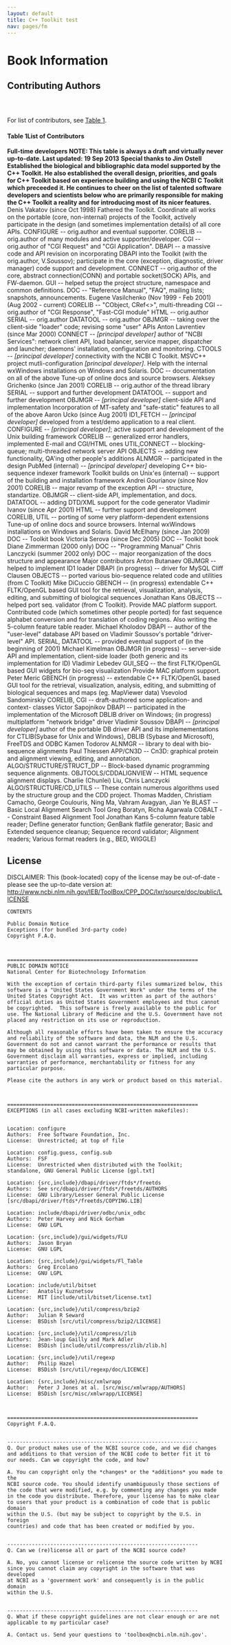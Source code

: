 ```yaml
---
layout: default
title: C++ Toolkit test
nav: pages/fm
---
```


Book Information
================

Contributing Authors
--------------------

###  

For list of contributors, see [Table 1](#table-1).

#### <span class="label">Table 1</span>List of Contributors

**Full-time developers NOTE: This table is always a draft and virtually never up-to-date. Last updated: 19 Sep 2013**
**Special thanks to Jim Ostell**
**Established the biological and bibliographic data model supported by the C++ Toolkit. He also established the overall design, priorities, and goals for C++ Toolkit based on experience building and using the NCBI C Toolkit which preceeded it. He continues to cheer on the list of talented software developers and scientists below who are primarily responsible for making the C++ Toolkit a reality and for introducing most of its nicer features.**
Denis Vakatov (since Oct 1998)
Fathered the Toolkit. Coordinate all works on the portable (core, non-internal) projects of the Toolkit, actively participate in the design (and sometimes implementation details) of all core APIs. CONFIGURE -- orig.author and eventual supporter. CORELIB -- orig.author of many modules and active supporter/developer. CGI -- orig.author of "CGI Request" and "CGI Application". DBAPI -- a massive code and API revision on incorporating DBAPI into the Toolkit (with the orig.author, V.Soussov); participate in the core (exception, diagnostic, driver manager) code support and development. CONNECT -- orig.author of the core, abstract connection(CONN) and portable socket(SOCK) APIs, and FW-daemon. GUI -- helped setup the project structure, namespace and common definitions. DOC -- "Reference Manual", "FAQ", mailing lists; snapshots, announcements.
Eugene Vasilchenko (Nov 1999 - Feb 2001) (Aug 2002 - current)
CORELIB -- "CObject, CRef\<\>", multi-threading CGI -- orig.author of "CGI Response", "Fast-CGI module" HTML -- orig.author SERIAL -- orig.author DATATOOL -- orig.author OBJMGR -- taking over the client-side "loader" code; revising some "user" APIs
Anton Lavrentiev (since Mar 2000)
CONNECT -- *[principal developer]* author of "NCBI Services": network client API, load balancer, service mapper, dispatcher and launcher; daemons' installation, configuration and monitoring. CTOOLS -- *[principal developer]* connectivity with the NCBI C Toolkit. MSVC++ project mutli-configuration *[principal developer]*. Help with the internal wxWindows installations on Windows and Solaris. DOC -- documentation on all of the above Tune-up of online docs and source browsers.
Aleksey Grichenko (since Jan 2001)
CORELIB -- orig.author of the thread library SERIAL -- support and further development DATATOOL -- support and further development OBJMGR -- *[principal developer]* client-side API and implementation Incorporation of MT-safety and "safe-static" features to all of the above
Aaron Ucko (since Aug 2001)
ID1\_FETCH -- *[principal developer]* developed from a test/demo application to a real client. CONFIGURE -- *[principal developer]*; active support and development of the Unix building framework CORELIB -- generalized error handlers, implemented E-mail and CGI/HTML ones UTIL,CONNECT -- blocking-queue; multi-threaded network server API OBJECTS -- adding new functionality, QA'ing other people's additions ALNMGR -- participated in the design PubMed (internal) -- *[principal developer]* developing C++ bio-sequence indexer framework Toolkit builds on Unix'es (internal) -- support of the building and installation framework
Andrei Gourianov (since Nov 2001)
CORELIB -- major revamp of the exception API -- structure, standartize. OBJMGR -- client-side API, implementation, and docs. DATATOOL -- adding DTD/XML support for the code generator
Vladimir Ivanov (since Apr 2001)
HTML -- further support and development CORELIB, UTIL -- porting of some very platform-dependent extensions Tune-up of online docs and source browsers. Internal wxWindows installations on Windows and Solaris.
David McElhany (since Jan 2009)
DOC -- Toolkit book
Victoria Serova (since Dec 2005)
DOC -- Toolkit book
Diane Zimmerman (2000 only)
DOC -- "Programming Manual"
Chris Lanczycki (summer 2002 only)
DOC -- major reorganization of the docs structure and appearance
Major contributors
Anton Butanaev
OBJMGR -- helped to implement ID1 loader DBAPI (in progress) -- driver for MySQL
Cliff Clausen
OBJECTS -- ported various bio-sequence related code and utilities (from C Toolkit)
Mike DiCuccio
GBENCH -- (in progress) extendable C++ FLTK/OpenGL based GUI tool for the retrieval, visualization, analysis, editing, and submitting of biological sequences
Jonathan Kans
OBJECTS -- helped port seq. validator (from C Toolkit). Provide MAC platform support. Contributed code (which sometimes other people ported) for fast sequence alphabet conversion and for translation of coding regions. Also writing the 5-column feature table reader.
Michael Kholodov
DBAPI -- author of the "user-level" database API based on Vladimir Soussov's portable "driver-level" API. SERIAL, DATATOOL -- provided eventual support of (in the beginning of 2001)
Michael Kimelman
OBJMGR (in progress) -- server-side API and implementation, client-side loader (both generic and its implementation for ID)
Vladimir Lebedev
GUI\_SEQ -- the first FLTK/OpenGL based GUI widgets for bio-seq visualization Provide MAC platform support.
Peter Meric
GBENCH (in progress) -- extendable C++ FLTK/OpenGL based GUI tool for the retrieval, visualization, analysis, editing, and submitting of biological sequences and maps (eg. MapViewer data)
Vsevolod Sandomirskiy
CORELIB, CGI -- draft-authored some application- and context- classes
Victor Sapojnikov
DBAPI -- participated in the implementation of the Microsoft DBLIB driver on Windows; (in progress) multiplatform "network bridge" driver
Vladimir Soussov
DBAPI -- *[principal developer]* author of the portable DB driver API and its implemementations for CTLIB(Sybase for Unix and Windows), DBLIB (Sybase and Microsoft), FreeTDS and ODBC
Kamen Todorov
ALNMGR -- library to deal with bio-sequence alignments
Paul Thiessen
APP/CN3D -- Cn3D: graphical protein and alignment viewing, editing, and annotation. ALGO/STRUCTURE/STRUCT\_DP -- Block-based dynamic programming sequence alignments. OBJTOOLS/CDDALIGNVIEW -- HTML sequence alignment displays.
Charlie (Chunlei) Liu, Chris Lanczycki
ALGO/STRUCTURE/CD\_UTILS -- These contain numerous algorithms used by the structure group and the CDD project.
Thomas Madden, Christiam Camacho, George Coulouris, Ning Ma, Vahram Avagyan, Jian Ye
BLAST -- Basic Local Alignment Search Tool
Greg Boratyn, Richa Agarwala
COBALT -- Constraint Based Alignment Tool
Jonathan Kans
5-column feature table reader; Defline generator function; GenBank flatfile generator; Basic and Extended sequence cleanup; Sequence record validator; Alignment readers; Various format readers (e.g., BED, WIGGLE)

License
-------

DISCLAIMER: This (book-located) copy of the license may be out-of-date - please see the up-to-date version at: <http://www.ncbi.nlm.nih.gov/IEB/ToolBox/CPP_DOC/lxr/source/doc/public/LICENSE>

    CONTENTS

    Public Domain Notice
    Exceptions (for bundled 3rd-party code)
    Copyright F.A.Q.



    ==============================================================
    PUBLIC DOMAIN NOTICE
    National Center for Biotechnology Information

    With the exception of certain third-party files summarized below, this
    software is a "United States Government Work" under the terms of the
    United States Copyright Act.  It was written as part of the authors'
    official duties as United States Government employees and thus cannot
    be copyrighted.  This software is freely available to the public for
    use. The National Library of Medicine and the U.S. Government have not
    placed any restriction on its use or reproduction.

    Although all reasonable efforts have been taken to ensure the accuracy
    and reliability of the software and data, the NLM and the U.S.
    Government do not and cannot warrant the performance or results that
    may be obtained by using this software or data. The NLM and the U.S.
    Government disclaim all warranties, express or implied, including
    warranties of performance, merchantability or fitness for any
    particular purpose.

    Please cite the authors in any work or product based on this material.



    ==============================================================
    EXCEPTIONS (in all cases excluding NCBI-written makefiles):


    Location: configure
    Authors:  Free Software Foundation, Inc.
    License:  Unrestricted; at top of file

    Location: config.guess, config.sub
    Authors:  FSF
    License:  Unrestricted when distributed with the Toolkit;
    standalone, GNU General Public License [gpl.txt]

    Location: {src,include}/dbapi/driver/ftds*/freetds
    Authors:  See src/dbapi/driver/ftds*/freetds/AUTHORS
    License:  GNU Library/Lesser General Public License
    [src/dbapi/driver/ftds*/freetds/COPYING.LIB]

    Location: include/dbapi/driver/odbc/unix_odbc
    Authors:  Peter Harvey and Nick Gorham
    License:  GNU LGPL

    Location: {src,include}/gui/widgets/FLU
    Authors:  Jason Bryan
    License:  GNU LGPL

    Location: {src,include}/gui/widgets/Fl_Table
    Authors:  Greg Ercolano
    License:  GNU LGPL

    Location: include/util/bitset
    Author:   Anatoliy Kuznetsov
    License:  MIT [include/util/bitset/license.txt]

    Location: {src,include}/util/compress/bzip2
    Author:   Julian R Seward
    License:  BSDish [src/util/compress/bzip2/LICENSE]

    Location: {src,include}/util/compress/zlib
    Authors:  Jean-loup Gailly and Mark Adler
    License:  BSDish [include/util/compress/zlib/zlib.h]

    Location: {src,include}/util/regexp
    Author:   Philip Hazel
    License:  BSDish [src/util/regexp/doc/LICENCE]

    Location: {src,include}/misc/xmlwrapp
    Author:   Peter J Jones at al. [src/misc/xmlwrapp/AUTHORS]
    License:  BSDish [src/misc/xmlwrapp/LICENSE]



    ==============================================================
    Copyright F.A.Q.


    --------------------------------------------------------------
    Q. Our product makes use of the NCBI source code, and we did changes
    and additions to that version of the NCBI code to better fit it to
    our needs. Can we copyright the code, and how?

    A. You can copyright only the *changes* or the *additions* you made to the
    NCBI source code. You should identify unambiguously those sections of
    the code that were modified, e.g. by commenting any changes you made
    in the code you distribute. Therefore, your license has to make clear
    to users that your product is a combination of code that is public domain
    within the U.S. (but may be subject to copyright by the U.S. in foreign
    countries) and code that has been created or modified by you.


    --------------------------------------------------------------
    Q. Can we (re)license all or part of the NCBI source code?

    A. No, you cannot license or relicense the source code written by NCBI
    since you cannot claim any copyright in the software that was developed
    at NCBI as a 'government work' and consequently is in the public domain
    within the U.S.


    --------------------------------------------------------------
    Q. What if these copyright guidelines are not clear enough or are not
    applicable to my particular case?

    A. Contact us. Send your questions to 'toolbox@ncbi.nlm.nih.gov'.
            


